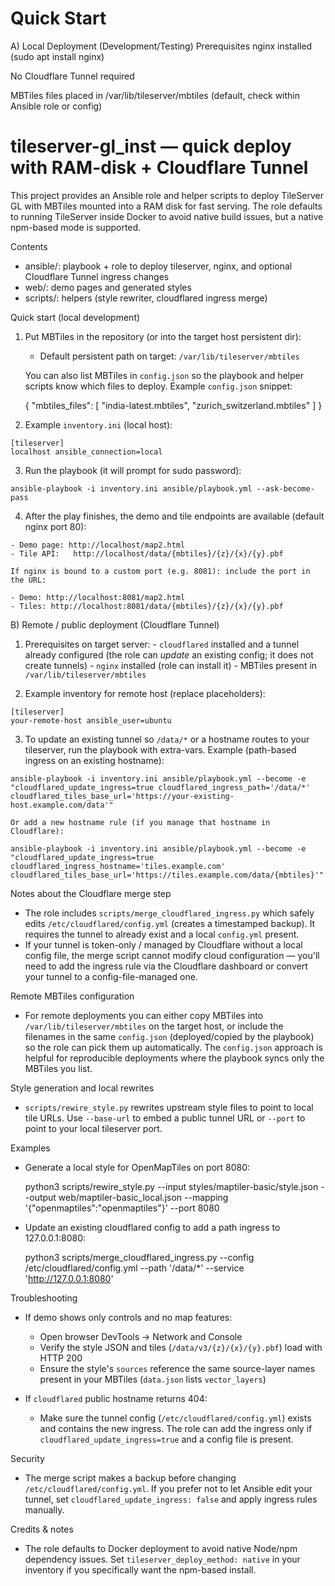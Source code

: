 Quick Start
===================================================
A) Local Deployment (Development/Testing)
  Prerequisites
  nginx installed (sudo apt install nginx)
  
  No Cloudflare Tunnel required
  
  MBTiles files placed in /var/lib/tileserver/mbtiles (default, check within Ansible role or config)

  # tileserver-gl_inst — quick deploy with RAM-disk + Cloudflare Tunnel

  This project provides an Ansible role and helper scripts to deploy TileServer GL with MBTiles mounted into a RAM disk for fast serving. The role defaults to running TileServer inside Docker to avoid native build issues, but a native npm-based mode is supported.

  Contents
  - ansible/: playbook + role to deploy tileserver, nginx, and optional Cloudflare Tunnel ingress changes
  - web/: demo pages and generated styles
  - scripts/: helpers (style rewriter, cloudflared ingress merge)

  Quick start (local development)
  1. Put MBTiles in the repository (or into the target host persistent dir):

     - Default persistent path on target: `/var/lib/tileserver/mbtiles`

     You can also list MBTiles in `config.json` so the playbook and helper scripts know which files to deploy. Example `config.json` snippet:

     {
       "mbtiles_files": [
         "india-latest.mbtiles",
         "zurich_switzerland.mbtiles"
       ]
     }

  2. Example `inventory.ini` (local host):

    [tileserver]
    localhost ansible_connection=local

  3. Run the playbook (it will prompt for sudo password):

    ansible-playbook -i inventory.ini ansible/playbook.yml --ask-become-pass

  4. After the play finishes, the demo and tile endpoints are available (default nginx port 80):

    - Demo page: http://localhost/map2.html
    - Tile API:   http://localhost/data/{mbtiles}/{z}/{x}/{y}.pbf

    If nginx is bound to a custom port (e.g. 8081): include the port in the URL:

    - Demo: http://localhost:8081/map2.html
    - Tiles: http://localhost:8081/data/{mbtiles}/{z}/{x}/{y}.pbf

  B) Remote / public deployment (Cloudflare Tunnel)
  1. Prerequisites on target server:
    - `cloudflared` installed and a tunnel already configured (the role can *update* an existing config; it does not create tunnels)
    - `nginx` installed (role can install it)
    - MBTiles present in `/var/lib/tileserver/mbtiles`

  2. Example inventory for remote host (replace placeholders):

    [tileserver]
    your-remote-host ansible_user=ubuntu

  3. To update an existing tunnel so `/data/*` or a hostname routes to your tileserver, run the playbook with extra-vars. Example (path-based ingress on an existing hostname):

    ansible-playbook -i inventory.ini ansible/playbook.yml --become -e "cloudflared_update_ingress=true cloudflared_ingress_path='/data/*' cloudflared_tiles_base_url='https://your-existing-host.example.com/data'"

    Or add a new hostname rule (if you manage that hostname in Cloudflare):

    ansible-playbook -i inventory.ini ansible/playbook.yml --become -e "cloudflared_update_ingress=true cloudflared_ingress_hostname='tiles.example.com' cloudflared_tiles_base_url='https://tiles.example.com/data/{mbtiles}'"

  Notes about the Cloudflare merge step
  - The role includes `scripts/merge_cloudflared_ingress.py` which safely edits `/etc/cloudflared/config.yml` (creates a timestamped backup). It requires the tunnel to already exist and a local `config.yml` present.
  - If your tunnel is token-only / managed by Cloudflare without a local config file, the merge script cannot modify cloud configuration — you'll need to add the ingress rule via the Cloudflare dashboard or convert your tunnel to a config-file-managed one.

  Remote MBTiles configuration
  - For remote deployments you can either copy MBTiles into `/var/lib/tileserver/mbtiles` on the target host, or include the filenames in the same `config.json` (deployed/copied by the playbook) so the role can pick them up automatically. The `config.json` approach is helpful for reproducible deployments where the playbook syncs only the MBTiles you list.

  Style generation and local rewrites
  - `scripts/rewire_style.py` rewrites upstream style files to point to local tile URLs. Use `--base-url` to embed a public tunnel URL or `--port` to point to your local tileserver port.

  Examples
  - Generate a local style for OpenMapTiles on port 8080:

    python3 scripts/rewire_style.py --input styles/maptiler-basic/style.json --output web/maptiler-basic_local.json --mapping '{"openmaptiles":"openmaptiles"}' --port 8080

  - Update an existing cloudflared config to add a path ingress to 127.0.0.1:8080:

    python3 scripts/merge_cloudflared_ingress.py --config /etc/cloudflared/config.yml --path '/data/*' --service 'http://127.0.0.1:8080'

  Troubleshooting
  - If demo shows only controls and no map features:
    - Open browser DevTools → Network and Console
    - Verify the style JSON and tiles (`/data/v3/{z}/{x}/{y}.pbf`) load with HTTP 200
    - Ensure the style's `sources` reference the same source-layer names present in your MBTiles (`data.json` lists `vector_layers`)

  - If `cloudflared` public hostname returns 404:
    - Make sure the tunnel config (`/etc/cloudflared/config.yml`) exists and contains the new ingress. The role can add the ingress only if `cloudflared_update_ingress=true` and a config file is present.

  Security
  - The merge script makes a backup before changing `/etc/cloudflared/config.yml`. If you prefer not to let Ansible edit your tunnel, set `cloudflared_update_ingress: false` and apply ingress rules manually.

  Credits & notes
  - The role defaults to Docker deployment to avoid native Node/npm dependency issues. Set `tileserver_deploy_method: native` in your inventory if you specifically want the npm-based install.
